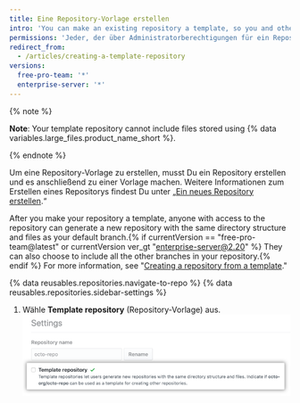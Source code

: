 ```yaml
---
title: Eine Repository-Vorlage erstellen
intro: 'You can make an existing repository a template, so you and others can generate new repositories with the same directory structure{% if currentVersion == "free-pro-team@latest" or currentVersion ver_gt "enterprise-server@2.20" %}, branches,{% endif %} and files.'
permissions: 'Jeder, der über Administratorberechtigungen für ein Repository verfügt, kann das Repository zu einer Vorlage machen.'
redirect_from:
  - /articles/creating-a-template-repository
versions:
  free-pro-team: '*'
  enterprise-server: '*'
---
```


{% note %}

**Note**: Your template repository cannot include files stored using {% data variables.large_files.product_name_short %}.

{% endnote %}

Um eine Repository-Vorlage zu erstellen, musst Du ein Repository erstellen und es anschließend zu einer Vorlage machen. Weitere Informationen zum Erstellen eines Repositorys findest Du unter „[Ein neues Repository erstellen](/articles/creating-a-new-repository).“

After you make your repository a template, anyone with access to the repository can generate a new repository with the same directory structure and files as your default branch.{% if currentVersion == "free-pro-team@latest" or currentVersion ver_gt "enterprise-server@2.20" %} They can also choose to include all the other branches in your repository.{% endif %} For more information, see "[Creating a repository from a template](/articles/creating-a-repository-from-a-template)."

{% data reusables.repositories.navigate-to-repo %}
{% data reusables.repositories.sidebar-settings %}
1. Wähle **Template repository** (Repository-Vorlage) aus. ![Kontrollkästchen zum Umwandeln eines Repositorys in eine Vorlage](/assets/images/help/repository/template-repository-checkbox.png)
